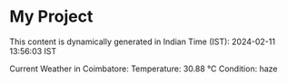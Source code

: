 # My Project

This content is dynamically generated in Indian Time (IST): 2024-02-11 13:56:03 IST


Current Weather in Coimbatore:
Temperature: 30.88 °C
Condition: haze
